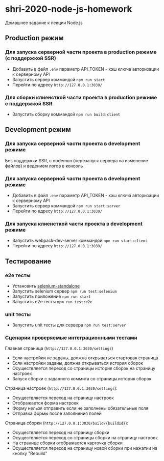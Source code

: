# shri-2020-node-js-homework

Домашнее задание к лекции Node.js

## Production режим

### Для запуска серверной части проекта в production режиме (c поддержкой SSR)

- Добавить в файл `.env` параметр API_TOKEN - хэш ключа авторизации к серверному API
- Запустить сервер коммандой `npm run start`
- Перейти по адресу `http://127.0.0.1:3030/`

### Для сборки клиенсткой части проекта в production режиме с поддержкой SSR

- Запустить сборку коммандой `npm run build:client`

## Development режим

### Для запуска серверной части проекта в development режиме

Без поддержки SSR, с nodemon (перезапуск сервера на изменение файлов) и ведением логов в консоль

### Для запуска серверной части проекта в development режиме

- Добавить в файл `.env` параметр API_TOKEN - хэш ключа авторизации к серверному API
- Запустить сервер коммандой `npm run start:server`
- Перейти по адресу `http://127.0.0.1:3030/`

### Для запуска клиенсткой части проекта в development режиме

- Запустить webpack-dev-server коммандой `npm run start:client`
- Перейти по адресу `http://127.0.0.1:3030/`

## Тестирование

### e2e тесты

- Установить [selenium-standalone](https://github.com/vvo/selenium-standalone#install--run)
- Запустить selenium сервер `npm run test:selenium`
- Запустить приложение `npm run start`
- Запустить e2e тесты `npm run test:e2e`

### unit тесты

- Запустить unit тесты для сервера `npm run test:server`

### Cценарии проверяемые интеграционными тестами

Главная страница (`http://127.0.0.1:3030/settings`)

- Если настройки не заданы, должна открываться стартовая страница
- Если настройки заданы, должна открываться история сборок
- Осуществляется переход со страницы история сборок на страницу настроек
- Запуск сборки с заданного коммита со страницы история сборок

Страница настроек (`http://127.0.0.1:3030/settings`):

- Осуществляется переход на страницу настроек
- Отображается форма настроек
- Форму нельзя отправить если не заполнены обязательные поля
- Отправка формы после заполнения полей

Страница сборки (`http://127.0.0.1:3030/build/{buildId}`):

- Осуществляется переход на страницу сборки
- Осуществляется переход со страницы сборки на страницу настроек
- На странице сборки отображается карточка сборки
- Осуществляется переход на страницу новой сборки при нажатии на кнопку "Rebuild"
